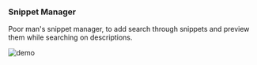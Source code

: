 ### Snippet Manager
Poor man's snippet manager, to add search through snippets and preview them while searching on descriptions.

![demo](demo.gif)
